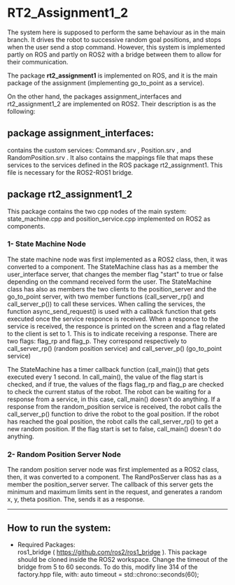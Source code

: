 # RT2_Assignment1_2

The system here is supposed to perform the same behaviour as in the main branch. It drives the robot to successive random goal positions, and stops when the user send a stop command. However, this system is implemented partly on ROS and partly on ROS2 with a bridge between them to allow for their communication.

The package **rt2_assignment1** is implemented on ROS, and it is the main package of the assignment (implementing go_to_point as a service). 

On the other hand, the packages assignment_interfaces and rt2_assignment1_2 are implemented on ROS2. Their description is as the following:

## package assignment_interfaces:

contains the custom services: Command.srv , Position.srv , and RandomPosition.srv . It also contains the mappings file that maps these services to the services defined in the ROS package rt2_assignment1. This file is necessary for the ROS2-ROS1 bridge.

## package rt2_assignment1_2

This package contains the two cpp nodes of the main system: state_machine.cpp and position_service.cpp implemented on ROS2 as components. 

### 1- State Machine Node

The state machine node was first implemented as a ROS2 class, then, it was converted to a component. The StateMachine class has as a member the user_interface server, that changes the member flag "start" to true or false depending on the command received form the user. The StateMachine class has also as members the two clients to the position_server and the go_to_point server, with two member functions (call_server_rp() and call_server_p()) to call these services. When calling the services, the function async_send_request() is used with a callback function that gets executed once the service responce is received. When a responce to the service is received, the responce is printed on the screen and a flag related to the client is set to 1. This is to indicate receiving a response. There are two flags: flag_rp and flag_p. They correspond respectively to call_server_rp() (random position service) and call_server_p() (go_to_point service)

The StateMachine has a timer callback function (call_main()) that gets executed every 1 second. In call_main(), the value of the flag start is checked, and if true, the values of the flags flag_rp and flag_p are checked to check the current status of the robot. The robot can be waiting for a response from a service, in this case, call_main() doesn't do anything. If a response from the random_position service is received, the robot calls the call_server_p() function to drive the robot to the goal position. If the robot has reached the goal position, the robot calls the call_server_rp() to get a new random position. If the flag start is set to false, call_main() doesn't do anything.


### 2- Random Position Server Node

The random position server node was first implemented as a ROS2 class, then, it was converted to a component. The RandPosServer class has as a member the position_server server. The callback of this server gets the minimum and maximum limits sent in the request, and generates a random x, y, theta position. The, sends it as a response.


----------------------------------------------------------------------------------------------
## How to run the system:

- Required Packages:  
ros1_bridge ( https://github.com/ros2/ros1_bridge ). This package should be cloned inside the ROS2 workspace. Change the timeout of the bridge from 5 to 60 seconds. To do this, modify line 314 of the factory.hpp file, with: auto timeout = std::chrono::seconds(60);


